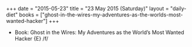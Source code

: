 +++
date = "2015-05-23"
title = "23 May 2015 (Saturday)"
layout = "daily-diet"
books = ["ghost-in-the-wires-my-adventures-as-the-worlds-most-wanted-hacker"]
+++


* Book: Ghost in the Wires: My Adventures as the World’s Most Wanted Hacker {E} /f/